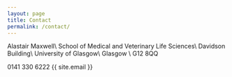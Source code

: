 ```yaml
---
layout: page
title: Contact
permalink: /contact/
---
```



Alastair Maxwell\\
School of Medical and Veterinary Life Sciences\\
Davidson Building\\
University of Glasgow\\
Glasgow \\
G12 8QQ

0141 330 6222
{{ site.email }}
